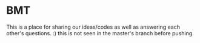 # BMT
This is a place for sharing our ideas/codes as well as answering each other's questions. :)
this is not seen in the master's branch before pushing.
